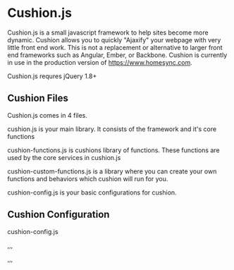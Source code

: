 Cushion.js
=======

Cushion.js is a small javascript framework to help sites become more dynamic. Cushion allows you to quickly "Ajaxify" your webpage with very little front end work. This is not a replacement or alternative to larger front end frameworks such as Angular, Ember, or Backbone. Cushion is currently in use in the production version of https://www.homesync.com.

Cushion.js requres jQuery 1.8+


## Cushion Files

Cushion.js comes in 4 files.

cushion.js is your main library. It consists of the framework and it's core functions

cushion-functions.js is cushions library of functions. These functions are used by the core services in cushion.js

cushion-custom-functions.js is a library where you can create your own functions and behaviors which cushion will run for you.

cushion-config.js is your basic configurations for cushion.


## Cushion Configuration
cushion-config.js

,,,


,,,